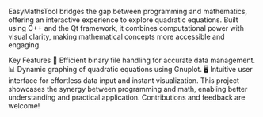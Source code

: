 EasyMathsTool bridges the gap between programming and mathematics, offering an interactive experience to explore quadratic equations. Built using C++ and the Qt framework, it combines computational power with visual clarity, making mathematical concepts more accessible and engaging.

Key Features
🚀 Efficient binary file handling for accurate data management.
📊 Dynamic graphing of quadratic equations using Gnuplot.
🖥️ Intuitive user interface for effortless data input and instant visualization.
This project showcases the synergy between programming and math, enabling better understanding and practical application. Contributions and feedback are welcome!

